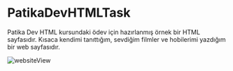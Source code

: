 # PatikaDevHTMLTask
Patika Dev HTML kursundaki ödev için hazırlanmış örnek bir HTML sayfasıdır. Kısaca kendimi tanıttığım, sevdiğim filmler ve hobilerimi yazdığım bir web sayfasıdır.


![websiteView](https://user-images.githubusercontent.com/50602490/139532601-c737d488-d3e9-4e4d-84e9-10ef95280be3.png)
